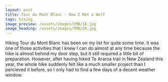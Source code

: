 ```yaml
---
layout: post
title: Tour du Mont Blanc - How I Met a Wolf
tags: hiking
image_preview: /assets/images/TMB/18.jpg
image_heading: /assets/images/TMB/20.jpg
---
```


Hiking Tour du Mont Blanc has been on my list for quite some time. It was one of those activities that I knew I can do almost at any time because the hike is almost behind my door step, but it still required a little bit of preparation. However, after having hiked Te Araroa trail in New Zealand this year, the whole hike suddenly felt like a much smaller project than I percieved it before, so I only had to find a few days of a decent weather window.

<!---
{% include gallery.html 
	type="justified" 
	images="/assets/images/TMB/11.jpg,Beautiful mountain;
			/assets/images/TMB/17.jpg,Beautiful mountain;
			/assets/images/TMB/18.jpg,Beautiful mountain; 
			/assets/images/TMB/16.jpg; 
			/assets/images/TMB/16.jpg; 
			/assets/images/TMB/12.jpg"%}

	{% include gallery.html 
	type="justified" 
	images="/assets/images/TMB/12.jpg,Beautiful mountain"%}

{% include gallery.html  
	type="simple"
	images="/assets/images/TMB/13.jpg,Beautiful mountain;
			/assets/images/TMB/17.jpg,Beautiful mountain;
			/assets/images/TMB/22.jpg,Beautiful mountain; 
			/assets/images/TMB/16.jpg; 
			/assets/images/TMB/18.jpg; 
			/assets/images/TMB/12.jpg"%}

{% include gallery.html 
	type="grid" 
	images="/assets/images/TMB/14.jpg,Beautiful mountain;
			/assets/images/TMB/17.jpg,Beautiful mountain;
			/assets/images/TMB/18.jpg,Beautiful mountain; 
			/assets/images/TMB/16.jpg; 
			/assets/images/TMB/16.jpg; 
			/assets/images/TMB/12.jpg"%}
-->
